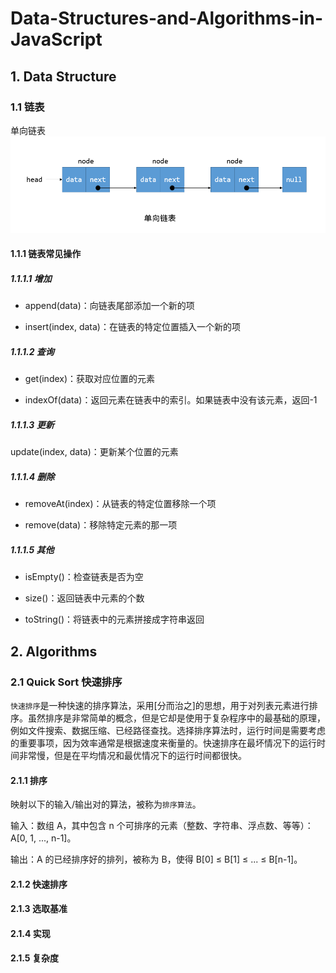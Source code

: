# Data-Structures-and-Algorithms-in-JavaScript

## 1. Data Structure

### 1.1 链表

单向链表
![](./pics/单向链表示意图.png)

#### 1.1.1 链表常见操作

##### 1.1.1.1 增加

- append(data)：向链表尾部添加一个新的项

- insert(index, data)：在链表的特定位置插入一个新的项

##### 1.1.1.2 查询

- get(index)：获取对应位置的元素

- indexOf(data)：返回元素在链表中的索引。如果链表中没有该元素，返回-1

##### 1.1.1.3 更新

update(index, data)：更新某个位置的元素

##### 1.1.1.4 删除

- removeAt(index)：从链表的特定位置移除一个项

- remove(data)：移除特定元素的那一项

##### 1.1.1.5 其他

- isEmpty()：检查链表是否为空

- size()：返回链表中元素的个数

- toString()：将链表中的元素拼接成字符串返回

## 2. Algorithms

### 2.1 Quick Sort 快速排序

`快速排序`是一种快速的排序算法，采用[分而治之]的思想，用于对列表元素进行排序。虽然排序是非常简单的概念，但是它却是使用于复杂程序中的最基础的原理，例如文件搜索、数据压缩、已经路径查找。选择排序算法时，运行时间是需要考虑的重要事项，因为效率通常是根据速度来衡量的。快速排序在最坏情况下的运行时间非常慢，但是在平均情况和最优情况下的运行时间都很快。

#### 2.1.1 排序

映射以下的输入/输出对的算法，被称为`排序算法`。

输入：数组 A，其中包含 n 个可排序的元素（整数、字符串、浮点数、等等）：A[0, 1, ..., n-1]。

输出：A 的已经排序好的排列，被称为 B，使得 B[0] ≤ B[1] ≤ ... ≤ B[n-1]。

#### 2.1.2 快速排序

#### 2.1.3 选取基准

#### 2.1.4 实现

#### 2.1.5 复杂度
